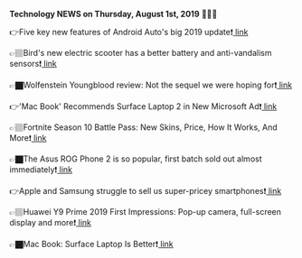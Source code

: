 <b>Technology NEWS on Thursday, August 1st, 2019</b> 📡📡📡 

👉Five key new features of Android Auto's big 2019 update❗️<a href='https://www.google.com/url?rct=j&sa=t&url=https://www.androidpolice.com/2019/08/01/android-auto-5-features-2019-update/&ct=ga&cd=CAIyGmVjZmViYzNiZjFkNzQyNDM6Y29tOmVuOlVT&usg=AFQjCNGnGvYkCINT6iyKnxa5x33AqPNrbg'> link</a>

👉🏽Bird's new electric scooter has a better battery and anti-vandalism sensors❗️<a href='https://www.google.com/url?rct=j&sa=t&url=https://www.theverge.com/2019/8/1/20749511/bird-two-electric-scooter-battery-autonomous-sensors&ct=ga&cd=CAIyGmVjZmViYzNiZjFkNzQyNDM6Y29tOmVuOlVT&usg=AFQjCNE4Iq-PDyG9at-HGEA5RB2KGimN1g'> link</a>

👉🏿Wolfenstein Youngblood review: Not the sequel we were hoping for❗️<a href='https://www.google.com/url?rct=j&sa=t&url=https://www.digit.in/features/gaming/wolfenstein-youngblood-review-not-the-sequel-we-were-hoping-for-49472.html&ct=ga&cd=CAIyGmVjZmViYzNiZjFkNzQyNDM6Y29tOmVuOlVT&usg=AFQjCNHQeSTIjvqyct7TKQPhARbAOIMmFQ'> link</a>

👉'Mac Book' Recommends Surface Laptop 2 in New Microsoft Ad❗️<a href='https://www.google.com/url?rct=j&sa=t&url=https://www.macrumors.com/2019/08/01/microsoft-surface-ad-targets-macbook/&ct=ga&cd=CAIyGmVjZmViYzNiZjFkNzQyNDM6Y29tOmVuOlVT&usg=AFQjCNHbc0WoFGolGJhYViSE_d3ulJM5xQ'> link</a>

👉🏽Fortnite Season 10 Battle Pass: New Skins, Price, How It Works, And More❗️<a href='https://www.google.com/url?rct=j&sa=t&url=https://www.gamespot.com/articles/fortnite-season-10-battle-pass-new-skins-price-how/1100-6468824/&ct=ga&cd=CAIyGmVjZmViYzNiZjFkNzQyNDM6Y29tOmVuOlVT&usg=AFQjCNH79L021b1iyRzT8S75cH9ukvkT6w'> link</a>

👉🏿The Asus ROG Phone 2 is so popular, first batch sold out almost immediately❗️<a href='https://www.google.com/url?rct=j&sa=t&url=https://www.phonearena.com/news/Asus-ROG-Phone-2-sold-out-almost-immediately_id117859&ct=ga&cd=CAIyGmVjZmViYzNiZjFkNzQyNDM6Y29tOmVuOlVT&usg=AFQjCNH6CWELDUK6krgHHPIzjsWjP4-y_g'> link</a>

👉Apple and Samsung struggle to sell us super-pricey smartphones❗️<a href='https://www.google.com/url?rct=j&sa=t&url=https://www.cnet.com/news/apple-and-samsung-struggle-to-sell-us-super-pricey-smartphones/&ct=ga&cd=CAIyGmVjZmViYzNiZjFkNzQyNDM6Y29tOmVuOlVT&usg=AFQjCNGNuVTc4-IssTPm6_glV48eULUeDw'> link</a>

👉🏽Huawei Y9 Prime 2019 First Impressions: Pop-up camera, full-screen display and more❗️<a href='https://www.google.com/url?rct=j&sa=t&url=https://www.bgr.in/reviews/huawei-y9-prime-2019-first-impressions-review-rs-15990-price-sale-features-specifications/&ct=ga&cd=CAIyGmVjZmViYzNiZjFkNzQyNDM6Y29tOmVuOlVT&usg=AFQjCNECZhb2OvKpTOofOhg6jKq1mDb9mg'> link</a>

👉🏿Mac Book: Surface Laptop Is Better❗️<a href='https://www.google.com/url?rct=j&sa=t&url=https://www.pcmag.com/news/369895/microsoft-mac-book-says-surface-laptop-is-better&ct=ga&cd=CAIyGmVjZmViYzNiZjFkNzQyNDM6Y29tOmVuOlVT&usg=AFQjCNExEGDuYEFvGwWPLageLiQqtGP5rw'> link</a>

